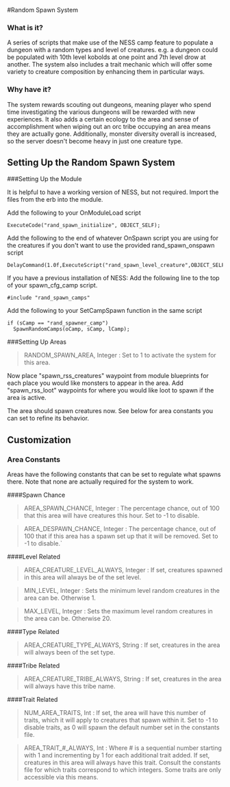 #Random Spawn System

### What is it?

A series of scripts that make use of the NESS camp feature to populate a dungeon with a random types and level of creatures. e.g. a dungeon could be populated with 10th level kobolds at one point and 7th level drow at another. The system also includes a trait mechanic which will offer some variety to creature composition by enhancing them in particular ways.


### Why have it?

The system rewards scouting out dungeons, meaning player who spend time investigating the various dungeons will be rewarded with new experiences. It also adds a certain ecology to the area and sense of accomplishment when wiping out an orc tribe occupying an area means they are actually gone. Additionally, monster diversity overall is increased, so the server doesn't become heavy in just one creature type.

## Setting Up the Random Spawn System

###Setting Up the Module

It is helpful to have a working version of NESS, but not required. Import the files from the erb into the module.

Add the following to your OnModuleLoad script
```
ExecuteCode("rand_spawn_initialize", OBJECT_SELF);
```

Add the following to the end of whatever OnSpawn script you are using for the creatures if you don't want to use the provided rand_spawn_onspawn script
```
DelayCommand(1.0f,ExecuteScript("rand_spawn_level_creature",OBJECT_SELF));
```

If you have a previous installation of NESS:
Add the following line to the top of your spawn_cfg_camp script.
```
#include "rand_spawn_camps"
```

Add the following to your SetCampSpawn function in the same script
```
if (sCamp == "rand_spawner_camp")
  SpawnRandomCamps(oCamp, sCamp, lCamp);
```

###Setting Up Areas

> RANDOM_SPAWN_AREA, Integer : Set to 1 to activate the system for this area.

Now place "spawn_rss_creatures" waypoint from module blueprints for each place you would like monsters to appear in the area. Add "spawn_rss_loot" waypoints for where you would like loot to spawn if the area is active.

The area should spawn creatures now. See below for area constants you can set to refine its behavior.

## Customization
### Area Constants

Areas have the following constants that can be set to regulate what spawns there. Note that none are actually required for the system to work.

####Spawn Chance
> AREA_SPAWN_CHANCE, Integer : The percentage chance, out of 100 that this area will have creatures this hour. Set to -1 to disable.

> AREA_DESPAWN_CHANCE, Integer : The percentage chance, out of 100 that if this area has a spawn set up that it will be removed. Set to -1 to disable.`

####Level Related
> AREA_CREATURE_LEVEL_ALWAYS, Integer : If set, creatures spawned in this area will always be of the set level.

> MIN_LEVEL, Integer : Sets the minimum level random creatures in the area can be. Otherwise 1.

> MAX_LEVEL, Integer : Sets the maximum level random creatures in the area can be. Otherwise 20.

####Type Related
> AREA_CREATURE_TYPE_ALWAYS, String : If set, creatures in the area will always been of the set type.

####Tribe Related
> AREA_CREATURE_TRIBE_ALWAYS, String : If set, creatures in the area will always have this tribe name.

####Trait Related
> NUM_AREA_TRAITS, Int : If set, the area will have this number of traits, which it will apply to creatures that spawn within it. Set to -1 to disable traits, as 0 will spawn the default number set in the constants file.
 
> AREA_TRAIT_#_ALWAYS, Int : Where # is a sequential number starting with 1 and incrementing by 1 for each additional trait added. If set, creatures in this area will always have this trait. Consult the constants file for which traits correspond to which integers. Some traits are only accessible via this means.